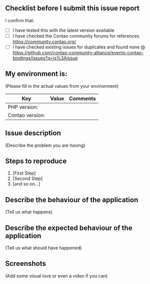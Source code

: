 ## Checklist before I submit this issue report

I confirm that:
- [ ] I have tested this with the latest version available
- [ ] I have checked the Contao community forums for references https://community.contao.org/
- [ ] I have checked existing issues for duplicates and found none @ https://github.com/contao-community-alliance/events-contao-bindings/issues?q=is%3Aissue

## My environment is:

(Please fill in the actual values from your environment)

| Key                                 | Value    | Comments                         |
| ----------------------------------- | ---------| ---------------------------------|
| PHP version:                        |          |                                  |
| Contao version:                     |          |                                  |

## Issue description

(Describe the problem you are having)

## Steps to reproduce

1. [First Step]
2. [Second Step]
3. [and so on…]

## Describe the behaviour of the application

(Tell us what happens)

## Describe the expected behaviour of the application

(Tell us what should have happened)

## Screenshots

(Add some visual love or even a video if you can)
